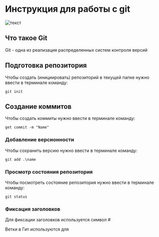# **Инструкция для работы с git**

![текст](DSC_8441.jpg)
## Что такое Git

Git - одна из реализация распределенных систем контроля версий

## Подготовка репозитория

Чтобы создать (инициировать) репозиторий в текущей папке нужно ввести в терминале команду:

    git init


## Создание коммитов

Чтобы создать коммиты нужно ввести в терминале команду:

    get commit -m "Name"

### Добавление версионности

Чтобы сохранить версию нужно ввести в терминале команду:

    git add .\name

### Просмотр состояния репозитория

Чтобы посмотреть состояние репозитория нужно ввести в терминале команду:

    git status
    
### Фиксация заголовков
Для фиксации заголовков используется символ #

Ветки  в Гит используются для